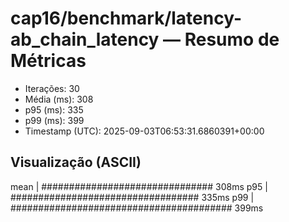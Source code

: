 # cap16/benchmark/latency-ab_chain_latency — Resumo de Métricas

- Iterações: 30
- Média (ms): 308
- p95 (ms): 335
- p99 (ms): 399
- Timestamp (UTC): 2025-09-03T06:53:31.6860391+00:00

## Visualização (ASCII)

mean     | ############################### 308ms
p95      | ################################## 335ms
p99      | ######################################## 399ms
